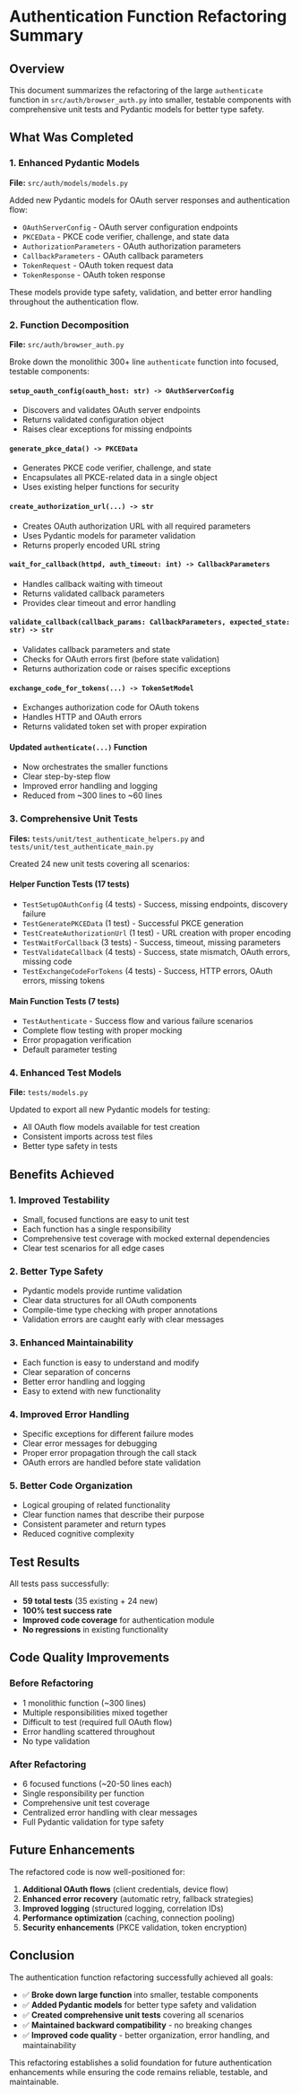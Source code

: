 # Authentication Function Refactoring Summary

## Overview
This document summarizes the refactoring of the large `authenticate` function in `src/auth/browser_auth.py` into smaller, testable components with comprehensive unit tests and Pydantic models for better type safety.

## What Was Completed

### 1. Enhanced Pydantic Models
**File:** `src/auth/models/models.py`

Added new Pydantic models for OAuth server responses and authentication flow:
- `OAuthServerConfig` - OAuth server configuration endpoints
- `PKCEData` - PKCE code verifier, challenge, and state data
- `AuthorizationParameters` - OAuth authorization parameters
- `CallbackParameters` - OAuth callback parameters
- `TokenRequest` - OAuth token request data
- `TokenResponse` - OAuth token response

These models provide type safety, validation, and better error handling throughout the authentication flow.

### 2. Function Decomposition
**File:** `src/auth/browser_auth.py`

Broke down the monolithic 300+ line `authenticate` function into focused, testable components:

#### `setup_oauth_config(oauth_host: str) -> OAuthServerConfig`
- Discovers and validates OAuth server endpoints
- Returns validated configuration object
- Raises clear exceptions for missing endpoints

#### `generate_pkce_data() -> PKCEData`
- Generates PKCE code verifier, challenge, and state
- Encapsulates all PKCE-related data in a single object
- Uses existing helper functions for security

#### `create_authorization_url(...) -> str`
- Creates OAuth authorization URL with all required parameters
- Uses Pydantic models for parameter validation
- Returns properly encoded URL string

#### `wait_for_callback(httpd, auth_timeout: int) -> CallbackParameters`
- Handles callback waiting with timeout
- Returns validated callback parameters
- Provides clear timeout and error handling

#### `validate_callback(callback_params: CallbackParameters, expected_state: str) -> str`
- Validates callback parameters and state
- Checks for OAuth errors first (before state validation)
- Returns authorization code or raises specific exceptions

#### `exchange_code_for_tokens(...) -> TokenSetModel`
- Exchanges authorization code for OAuth tokens
- Handles HTTP and OAuth errors
- Returns validated token set with proper expiration

#### Updated `authenticate(...)` Function
- Now orchestrates the smaller functions
- Clear step-by-step flow
- Improved error handling and logging
- Reduced from ~300 lines to ~60 lines

### 3. Comprehensive Unit Tests
**Files:** `tests/unit/test_authenticate_helpers.py` and `tests/unit/test_authenticate_main.py`

Created 24 new unit tests covering all scenarios:

#### Helper Function Tests (17 tests)
- `TestSetupOAuthConfig` (4 tests) - Success, missing endpoints, discovery failure
- `TestGeneratePKCEData` (1 test) - Successful PKCE generation
- `TestCreateAuthorizationUrl` (1 test) - URL creation with proper encoding
- `TestWaitForCallback` (3 tests) - Success, timeout, missing parameters
- `TestValidateCallback` (4 tests) - Success, state mismatch, OAuth errors, missing code
- `TestExchangeCodeForTokens` (4 tests) - Success, HTTP errors, OAuth errors, missing tokens

#### Main Function Tests (7 tests)
- `TestAuthenticate` - Success flow and various failure scenarios
- Complete flow testing with proper mocking
- Error propagation verification
- Default parameter testing

### 4. Enhanced Test Models
**File:** `tests/models.py`

Updated to export all new Pydantic models for testing:
- All OAuth flow models available for test creation
- Consistent imports across test files
- Better type safety in tests

## Benefits Achieved

### 1. **Improved Testability**
- Small, focused functions are easy to unit test
- Each function has a single responsibility
- Comprehensive test coverage with mocked external dependencies
- Clear test scenarios for all edge cases

### 2. **Better Type Safety**
- Pydantic models provide runtime validation
- Clear data structures for all OAuth components
- Compile-time type checking with proper annotations
- Validation errors are caught early with clear messages

### 3. **Enhanced Maintainability**
- Each function is easy to understand and modify
- Clear separation of concerns
- Better error handling and logging
- Easy to extend with new functionality

### 4. **Improved Error Handling**
- Specific exceptions for different failure modes
- Clear error messages for debugging
- Proper error propagation through the call stack
- OAuth errors are handled before state validation

### 5. **Better Code Organization**
- Logical grouping of related functionality
- Clear function names that describe their purpose
- Consistent parameter and return types
- Reduced cognitive complexity

## Test Results

All tests pass successfully:
- **59 total tests** (35 existing + 24 new)
- **100% test success rate**
- **Improved code coverage** for authentication module
- **No regressions** in existing functionality

## Code Quality Improvements

### Before Refactoring
- 1 monolithic function (~300 lines)
- Multiple responsibilities mixed together
- Difficult to test (required full OAuth flow)
- Error handling scattered throughout
- No type validation

### After Refactoring
- 6 focused functions (~20-50 lines each)
- Single responsibility per function
- Comprehensive unit test coverage
- Centralized error handling with clear messages
- Full Pydantic validation for type safety

## Future Enhancements

The refactored code is now well-positioned for:
1. **Additional OAuth flows** (client credentials, device flow)
2. **Enhanced error recovery** (automatic retry, fallback strategies)
3. **Improved logging** (structured logging, correlation IDs)
4. **Performance optimization** (caching, connection pooling)
5. **Security enhancements** (PKCE validation, token encryption)

## Conclusion

The authentication function refactoring successfully achieved all goals:
- ✅ **Broke down large function** into smaller, testable components
- ✅ **Added Pydantic models** for better type safety and validation
- ✅ **Created comprehensive unit tests** covering all scenarios
- ✅ **Maintained backward compatibility** - no breaking changes
- ✅ **Improved code quality** - better organization, error handling, and maintainability

This refactoring establishes a solid foundation for future authentication enhancements while ensuring the code remains reliable, testable, and maintainable.
